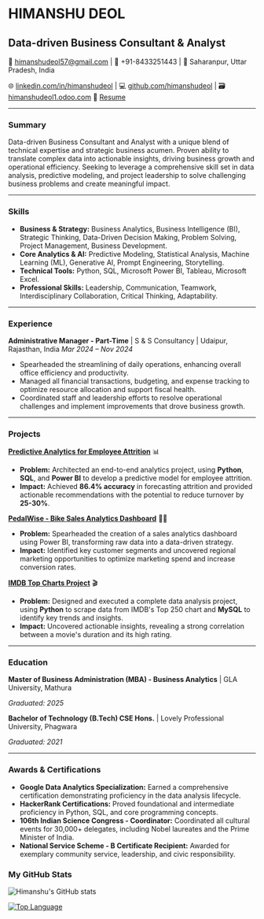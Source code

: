# **HIMANSHU DEOL**
## Data-driven Business Consultant & Analyst

📧 himanshudeol57@gmail.com | 📱 +91-8433251443 | 📍 Saharanpur, Uttar Pradesh, India

🌐 [linkedin.com/in/himanshudeol](https://linkedin.com/in/himanshudeol) | 💻 [github.com/himanshudeol](https://github.com/himanshudeol) | 🗃️ [himanshudeol1.odoo.com](https://himanshudeol1.odoo.com/)
📄 [Resume](https://drive.google.com/file/d/1zCCLiM_VhAV_cOUvoCJ4OGiViESt6npl/view?usp=sharing)

-----

### **Summary**

Data-driven Business Consultant and Analyst with a unique blend of technical expertise and strategic business acumen. Proven ability to translate complex data into actionable insights, driving business growth and operational efficiency. Seeking to leverage a comprehensive skill set in data analysis, predictive modeling, and project leadership to solve challenging business problems and create meaningful impact.

-----

### **Skills**

  * **Business & Strategy:** Business Analytics, Business Intelligence (BI), Strategic Thinking, Data-Driven Decision Making, Problem Solving, Project Management, Business Development.
  * **Core Analytics & AI:** Predictive Modeling, Statistical Analysis, Machine Learning (ML), Generative AI, Prompt Engineering, Storytelling.
  * **Technical Tools:** Python, SQL, Microsoft Power BI, Tableau, Microsoft Excel.
  * **Professional Skills:** Leadership, Communication, Teamwork, Interdisciplinary Collaboration, Critical Thinking, Adaptability.

-----

### **Experience**

**Administrative Manager - Part-Time** | S & S Consultancy | Udaipur, Rajasthan, India
*Mar 2024 – Nov 2024*

  * Spearheaded the streamlining of daily operations, enhancing overall office efficiency and productivity.
  * Managed all financial transactions, budgeting, and expense tracking to optimize resource allocation and support fiscal health.
  * Coordinated staff and leadership efforts to resolve operational challenges and implement improvements that drove business growth.

-----

### **Projects**

**[Predictive Analytics for Employee Attrition](https://github.com/himanshudeol/Predictive-Analytics-for-Employee-Attrition-Using-ML-and-BI-Tools)** 📊

  * **Problem:** Architected an end-to-end analytics project, using **Python**, **SQL**, and **Power BI** to develop a predictive model for employee attrition.
  * **Impact:** Achieved **86.4% accuracy** in forecasting attrition and provided actionable recommendations with the potential to reduce turnover by **25-30%**.

**[PedalWise - Bike Sales Analytics Dashboard](https://github.com/himanshudeol/PedalWise-Bike-Sales-Analytics-Dashboard)** 🚴‍♂️

  * **Problem:** Spearheaded the creation of a sales analytics dashboard using Power BI, transforming raw data into a data-driven strategy.
  * **Impact:** Identified key customer segments and uncovered regional marketing opportunities to optimize marketing spend and increase conversion rates.

**[IMDB Top Charts Project](https://github.com/himanshudeol/IMDB_Top_Charts_Project)** 🎬

  * **Problem:** Designed and executed a complete data analysis project, using **Python** to scrape data from IMDB's Top 250 chart and **MySQL** to identify key trends and insights.
  * **Impact:** Uncovered actionable insights, revealing a strong correlation between a movie's duration and its high rating.

-----

### **Education**

**Master of Business Administration (MBA) - Business Analytics** | GLA University, Mathura

*Graduated: 2025*

**Bachelor of Technology (B.Tech) CSE Hons.** | Lovely Professional University, Phagwara

*Graduated: 2021*

-----

### **Awards & Certifications**

  * **Google Data Analytics Specialization:** Earned a comprehensive certification demonstrating proficiency in the data analysis lifecycle.
  * **HackerRank Certifications:** Proved foundational and intermediate proficiency in Python, SQL, and core programming concepts.
  * **106th Indian Science Congress - Coordinator:** Coordinated all cultural events for 30,000+ delegates, including Nobel laureates and the Prime Minister of India.
  * **National Service Scheme - B Certificate Recipient:** Awarded for exemplary community service, leadership, and civic responsibility.

### **My GitHub Stats**

![**Himanshu's GitHub stats**](https://github-readme-stats.vercel.app/api?username=himanshudeol&show_icons=true&theme=radical)

[![**Top Language**](https://github-readme-stats.vercel.app/api/top-langs/?username=himanshudeol&layout=compact&theme=radical)](https://github.com/himanshudeol)
